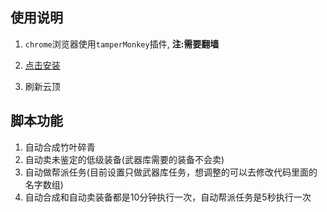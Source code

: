 ## 使用说明
1. `chrome`浏览器使用`tamperMonkey`插件, **注:需要翻墙**

2. [点击安装](https://raw.githubusercontent.com/lt541013990/jsScript-yunding/blob/master/%E4%BA%91%E9%A1%B6%E4%BF%AE%E4%BB%99%E8%84%9A%E6%9C%AC%E5%AE%9E%E6%88%98.user.js "With a Title")

3. 刷新云顶

   

## 脚本功能

1. 自动合成竹叶碎青
2. 自动卖未鉴定的低级装备(武器库需要的装备不会卖)
3. 自动做帮派任务(目前设置只做武器库任务，想调整的可以去修改代码里面的名字数组)
4. 自动合成和自动卖装备都是10分钟执行一次，自动帮派任务是5秒执行一次
